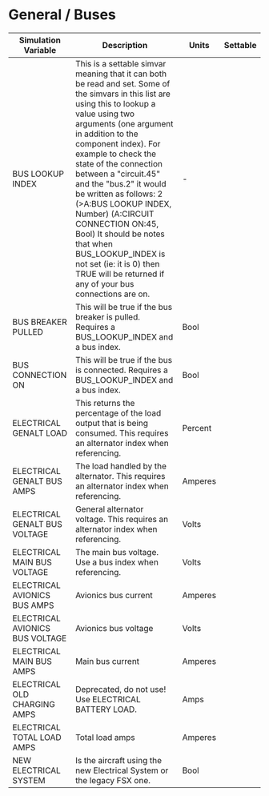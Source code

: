 # General / Buses

| Simulation Variable | Description | Units | Settable |
| --- | --- | --- | --- |
| BUS LOOKUP INDEX | This is a settable simvar meaning that it can both be read and set. Some of the simvars in this list are using this to lookup a value using two arguments (one argument in addition to the component index). For example to check the state of the connection between a "circuit.45" and the "bus.2" it would be written as follows: 2 (>A:BUS LOOKUP INDEX, Number) (A:CIRCUIT CONNECTION ON:45, Bool) It should be notes that when BUS_LOOKUP_INDEX is not set (ie: it is 0) then TRUE will be returned if any of your bus connections are on. | - |  |
| BUS BREAKER PULLED | This will be true if the bus breaker is pulled. Requires a BUS_LOOKUP_INDEX and a bus index. | Bool |  |
| BUS CONNECTION ON | This will be true if the bus is connected. Requires a BUS_LOOKUP_INDEX and a bus index. | Bool |  |
| ELECTRICAL GENALT LOAD | This returns the percentage of the load output that is being consumed. This requires an alternator index when referencing. | Percent |  |
| ELECTRICAL GENALT BUS AMPS | The load handled by the alternator. This requires an alternator index when referencing. | Amperes |  |
| ELECTRICAL GENALT BUS VOLTAGE | General alternator voltage. This requires an alternator index when referencing. | Volts |  |
| ELECTRICAL MAIN BUS VOLTAGE | The main bus voltage. Use a bus index when referencing. | Volts |  |
| ELECTRICAL AVIONICS BUS AMPS | Avionics bus current | Amperes |  |
| ELECTRICAL AVIONICS BUS VOLTAGE | Avionics bus voltage | Volts |  |
| ELECTRICAL MAIN BUS AMPS | Main bus current | Amperes |  |
| ELECTRICAL OLD CHARGING AMPS | Deprecated, do not use! Use ELECTRICAL BATTERY LOAD. | Amps |  |
| ELECTRICAL TOTAL LOAD AMPS | Total load amps | Amperes |  |
| NEW ELECTRICAL SYSTEM | Is the aircraft using the new Electrical System or the legacy FSX one. | Bool |  |